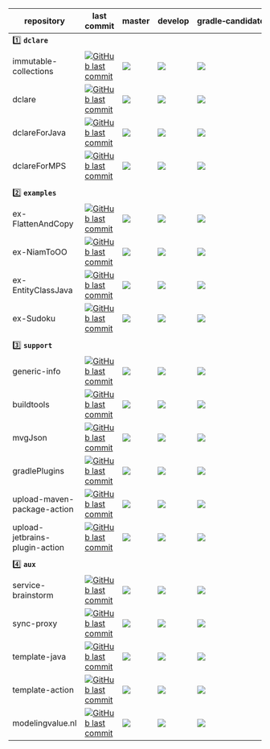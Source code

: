| repository | last commit  | master | develop | gradle&#8209;candidate |
|------------|--------------|--------|---------|------------------------|
| :one: **`dclare`** |
| immutable-collections | [![GitHub last commit](https://img.shields.io/github/last-commit/ModelingValueGroup/immutable-collections/develop?style=for-the-badge)](https://github.com/ModelingValueGroup/immutable-collections) | [![](https://github.com/ModelingValueGroup/immutable-collections/workflows/build/badge.svg?branch=master)](https://github.com/ModelingValueGroup/immutable-collections/actions) | [![](https://github.com/ModelingValueGroup/immutable-collections/workflows/build/badge.svg?branch=develop)](https://github.com/ModelingValueGroup/immutable-collections/actions) | [![](https://github.com/ModelingValueGroup/immutable-collections/workflows/build/badge.svg?branch=gradle-candidate)](https://github.com/ModelingValueGroup/immutable-collections/actions) |
| dclare | [![GitHub last commit](https://img.shields.io/github/last-commit/ModelingValueGroup/dclare/develop?style=for-the-badge)](https://github.com/ModelingValueGroup/dclare) | [![](https://github.com/ModelingValueGroup/dclare/workflows/build/badge.svg?branch=master)](https://github.com/ModelingValueGroup/dclare/actions) | [![](https://github.com/ModelingValueGroup/dclare/workflows/build/badge.svg?branch=develop)](https://github.com/ModelingValueGroup/dclare/actions) | [![](https://github.com/ModelingValueGroup/dclare/workflows/build/badge.svg?branch=gradle-candidate)](https://github.com/ModelingValueGroup/dclare/actions) |
| dclareForJava | [![GitHub last commit](https://img.shields.io/github/last-commit/ModelingValueGroup/dclareForJava/develop?style=for-the-badge)](https://github.com/ModelingValueGroup/dclareForJava) | [![](https://github.com/ModelingValueGroup/dclareForJava/workflows/build/badge.svg?branch=master)](https://github.com/ModelingValueGroup/dclareForJava/actions) | [![](https://github.com/ModelingValueGroup/dclareForJava/workflows/build/badge.svg?branch=develop)](https://github.com/ModelingValueGroup/dclareForJava/actions) | [![](https://github.com/ModelingValueGroup/dclareForJava/workflows/build/badge.svg?branch=gradle-candidate)](https://github.com/ModelingValueGroup/dclareForJava/actions) |
| dclareForMPS | [![GitHub last commit](https://img.shields.io/github/last-commit/ModelingValueGroup/dclareForMPS/develop?style=for-the-badge)](https://github.com/ModelingValueGroup/dclareForMPS) | [![](https://github.com/ModelingValueGroup/dclareForMPS/workflows/build/badge.svg?branch=master)](https://github.com/ModelingValueGroup/dclareForMPS/actions) | [![](https://github.com/ModelingValueGroup/dclareForMPS/workflows/build/badge.svg?branch=develop)](https://github.com/ModelingValueGroup/dclareForMPS/actions) | [![](https://github.com/ModelingValueGroup/dclareForMPS/workflows/build/badge.svg?branch=gradle-candidate)](https://github.com/ModelingValueGroup/dclareForMPS/actions) |
|            |              |        |         |                        |
| :two: **`examples`** |
| ex-FlattenAndCopy | [![GitHub last commit](https://img.shields.io/github/last-commit/ModelingValueGroup/ex-FlattenAndCopy/master?style=for-the-badge)](https://github.com/ModelingValueGroup/ex-FlattenAndCopy) | [![](https://github.com/ModelingValueGroup/ex-FlattenAndCopy/workflows/notYetImplemented/badge.svg?branch=master)](https://github.com/ModelingValueGroup/ex-FlattenAndCopy/actions) | [![](https://github.com/ModelingValueGroup/ex-FlattenAndCopy/workflows/notYetImplemented/badge.svg?branch=develop)](https://github.com/ModelingValueGroup/ex-FlattenAndCopy/actions) | [![](https://github.com/ModelingValueGroup/ex-FlattenAndCopy/workflows/notYetImplemented/badge.svg?branch=gradle-candidate)](https://github.com/ModelingValueGroup/ex-FlattenAndCopy/actions) |
| ex-NiamToOO | [![GitHub last commit](https://img.shields.io/github/last-commit/ModelingValueGroup/ex-NiamToOO/master?style=for-the-badge)](https://github.com/ModelingValueGroup/ex-NiamToOO) | [![](https://github.com/ModelingValueGroup/ex-NiamToOO/workflows/notYetImplemented/badge.svg?branch=master)](https://github.com/ModelingValueGroup/ex-NiamToOO/actions) | [![](https://github.com/ModelingValueGroup/ex-NiamToOO/workflows/notYetImplemented/badge.svg?branch=develop)](https://github.com/ModelingValueGroup/ex-NiamToOO/actions) | [![](https://github.com/ModelingValueGroup/ex-NiamToOO/workflows/notYetImplemented/badge.svg?branch=gradle-candidate)](https://github.com/ModelingValueGroup/ex-NiamToOO/actions) |
| ex-EntityClassJava | [![GitHub last commit](https://img.shields.io/github/last-commit/ModelingValueGroup/ex-EntityClassJava/master?style=for-the-badge)](https://github.com/ModelingValueGroup/ex-EntityClassJava) | [![](https://github.com/ModelingValueGroup/ex-EntityClassJava/workflows/notYetImplemented/badge.svg?branch=master)](https://github.com/ModelingValueGroup/ex-EntityClassJava/actions) | [![](https://github.com/ModelingValueGroup/ex-EntityClassJava/workflows/notYetImplemented/badge.svg?branch=develop)](https://github.com/ModelingValueGroup/ex-EntityClassJava/actions) | [![](https://github.com/ModelingValueGroup/ex-EntityClassJava/workflows/notYetImplemented/badge.svg?branch=gradle-candidate)](https://github.com/ModelingValueGroup/ex-EntityClassJava/actions) |
| ex-Sudoku | [![GitHub last commit](https://img.shields.io/github/last-commit/ModelingValueGroup/ex-Sudoku/master?style=for-the-badge)](https://github.com/ModelingValueGroup/ex-Sudoku) | [![](https://github.com/ModelingValueGroup/ex-Sudoku/workflows/notYetImplemented/badge.svg?branch=master)](https://github.com/ModelingValueGroup/ex-Sudoku/actions) | [![](https://github.com/ModelingValueGroup/ex-Sudoku/workflows/notYetImplemented/badge.svg?branch=develop)](https://github.com/ModelingValueGroup/ex-Sudoku/actions) | [![](https://github.com/ModelingValueGroup/ex-Sudoku/workflows/notYetImplemented/badge.svg?branch=gradle-candidate)](https://github.com/ModelingValueGroup/ex-Sudoku/actions) |
|            |              |        |         |                        |
| :three: **`support`** |
| generic-info | [![GitHub last commit](https://img.shields.io/github/last-commit/ModelingValueGroup/generic-info/master?style=for-the-badge)](https://github.com/ModelingValueGroup/generic-info) | [![](https://github.com/ModelingValueGroup/generic-info/workflows/check/badge.svg?branch=master)](https://github.com/ModelingValueGroup/generic-info/actions) | [![](https://github.com/ModelingValueGroup/generic-info/workflows/check/badge.svg?branch=develop)](https://github.com/ModelingValueGroup/generic-info/actions) | [![](https://github.com/ModelingValueGroup/generic-info/workflows/check/badge.svg?branch=gradle-candidate)](https://github.com/ModelingValueGroup/generic-info/actions) |
| buildtools | [![GitHub last commit](https://img.shields.io/github/last-commit/ModelingValueGroup/buildtools/master?style=for-the-badge)](https://github.com/ModelingValueGroup/buildtools) | [![](https://github.com/ModelingValueGroup/buildtools/workflows/build/badge.svg?branch=master)](https://github.com/ModelingValueGroup/buildtools/actions) | [![](https://github.com/ModelingValueGroup/buildtools/workflows/build/badge.svg?branch=develop)](https://github.com/ModelingValueGroup/buildtools/actions) | [![](https://github.com/ModelingValueGroup/buildtools/workflows/build/badge.svg?branch=gradle-candidate)](https://github.com/ModelingValueGroup/buildtools/actions) |
| mvgJson | [![GitHub last commit](https://img.shields.io/github/last-commit/ModelingValueGroup/mvgJson/develop?style=for-the-badge)](https://github.com/ModelingValueGroup/mvgJson) | [![](https://github.com/ModelingValueGroup/mvgJson/workflows/build/badge.svg?branch=master)](https://github.com/ModelingValueGroup/mvgJson/actions) | [![](https://github.com/ModelingValueGroup/mvgJson/workflows/build/badge.svg?branch=develop)](https://github.com/ModelingValueGroup/mvgJson/actions) | [![](https://github.com/ModelingValueGroup/mvgJson/workflows/build/badge.svg?branch=gradle-candidate)](https://github.com/ModelingValueGroup/mvgJson/actions) |
| gradlePlugins | [![GitHub last commit](https://img.shields.io/github/last-commit/ModelingValueGroup/gradlePlugins/develop?style=for-the-badge)](https://github.com/ModelingValueGroup/gradlePlugins) | [![](https://github.com/ModelingValueGroup/gradlePlugins/workflows/build/badge.svg?branch=master)](https://github.com/ModelingValueGroup/gradlePlugins/actions) | [![](https://github.com/ModelingValueGroup/gradlePlugins/workflows/build/badge.svg?branch=develop)](https://github.com/ModelingValueGroup/gradlePlugins/actions) | [![](https://github.com/ModelingValueGroup/gradlePlugins/workflows/build/badge.svg?branch=gradle-candidate)](https://github.com/ModelingValueGroup/gradlePlugins/actions) |
| upload-maven-package-action | [![GitHub last commit](https://img.shields.io/github/last-commit/ModelingValueGroup/upload-maven-package-action/master?style=for-the-badge)](https://github.com/ModelingValueGroup/upload-maven-package-action) | [![](https://github.com/ModelingValueGroup/upload-maven-package-action/workflows/test/badge.svg?branch=master)](https://github.com/ModelingValueGroup/upload-maven-package-action/actions) | [![](https://github.com/ModelingValueGroup/upload-maven-package-action/workflows/test/badge.svg?branch=develop)](https://github.com/ModelingValueGroup/upload-maven-package-action/actions) | [![](https://github.com/ModelingValueGroup/upload-maven-package-action/workflows/test/badge.svg?branch=gradle-candidate)](https://github.com/ModelingValueGroup/upload-maven-package-action/actions) |
| upload-jetbrains-plugin-action | [![GitHub last commit](https://img.shields.io/github/last-commit/ModelingValueGroup/upload-jetbrains-plugin-action/master?style=for-the-badge)](https://github.com/ModelingValueGroup/upload-jetbrains-plugin-action) | [![](https://github.com/ModelingValueGroup/upload-jetbrains-plugin-action/workflows/test/badge.svg?branch=master)](https://github.com/ModelingValueGroup/upload-jetbrains-plugin-action/actions) | [![](https://github.com/ModelingValueGroup/upload-jetbrains-plugin-action/workflows/test/badge.svg?branch=develop)](https://github.com/ModelingValueGroup/upload-jetbrains-plugin-action/actions) | [![](https://github.com/ModelingValueGroup/upload-jetbrains-plugin-action/workflows/test/badge.svg?branch=gradle-candidate)](https://github.com/ModelingValueGroup/upload-jetbrains-plugin-action/actions) |
|            |              |        |         |                        |
| :four: **`aux`** |
| service-brainstorm | [![GitHub last commit](https://img.shields.io/github/last-commit/ModelingValueGroup/service-brainstorm/develop?style=for-the-badge)](https://github.com/ModelingValueGroup/service-brainstorm) | [![](https://github.com/ModelingValueGroup/service-brainstorm/workflows/build/badge.svg?branch=master)](https://github.com/ModelingValueGroup/service-brainstorm/actions) | [![](https://github.com/ModelingValueGroup/service-brainstorm/workflows/build/badge.svg?branch=develop)](https://github.com/ModelingValueGroup/service-brainstorm/actions) | [![](https://github.com/ModelingValueGroup/service-brainstorm/workflows/build/badge.svg?branch=gradle-candidate)](https://github.com/ModelingValueGroup/service-brainstorm/actions) |
| sync-proxy | [![GitHub last commit](https://img.shields.io/github/last-commit/ModelingValueGroup/sync-proxy/develop?style=for-the-badge)](https://github.com/ModelingValueGroup/sync-proxy) | [![](https://github.com/ModelingValueGroup/sync-proxy/workflows/build/badge.svg?branch=master)](https://github.com/ModelingValueGroup/sync-proxy/actions) | [![](https://github.com/ModelingValueGroup/sync-proxy/workflows/build/badge.svg?branch=develop)](https://github.com/ModelingValueGroup/sync-proxy/actions) | [![](https://github.com/ModelingValueGroup/sync-proxy/workflows/build/badge.svg?branch=gradle-candidate)](https://github.com/ModelingValueGroup/sync-proxy/actions) |
| template-java | [![GitHub last commit](https://img.shields.io/github/last-commit/ModelingValueGroup/template-java/master?style=for-the-badge)](https://github.com/ModelingValueGroup/template-java) | [![](https://github.com/ModelingValueGroup/template-java/workflows/build/badge.svg?branch=master)](https://github.com/ModelingValueGroup/template-java/actions) | [![](https://github.com/ModelingValueGroup/template-java/workflows/build/badge.svg?branch=develop)](https://github.com/ModelingValueGroup/template-java/actions) | [![](https://github.com/ModelingValueGroup/template-java/workflows/build/badge.svg?branch=gradle-candidate)](https://github.com/ModelingValueGroup/template-java/actions) |
| template-action | [![GitHub last commit](https://img.shields.io/github/last-commit/ModelingValueGroup/template-action/master?style=for-the-badge)](https://github.com/ModelingValueGroup/template-action) | [![](https://github.com/ModelingValueGroup/template-action/workflows/build/badge.svg?branch=master)](https://github.com/ModelingValueGroup/template-action/actions) | [![](https://github.com/ModelingValueGroup/template-action/workflows/build/badge.svg?branch=develop)](https://github.com/ModelingValueGroup/template-action/actions) | [![](https://github.com/ModelingValueGroup/template-action/workflows/build/badge.svg?branch=gradle-candidate)](https://github.com/ModelingValueGroup/template-action/actions) |
| modelingvalue.nl | [![GitHub last commit](https://img.shields.io/github/last-commit/ModelingValueGroup/modelingvalue.nl/master?style=for-the-badge)](https://github.com/ModelingValueGroup/modelingvalue.nl) | [![](https://github.com/ModelingValueGroup/modelingvalue.nl/workflows/none/badge.svg?branch=master)](https://github.com/ModelingValueGroup/modelingvalue.nl/actions) | [![](https://github.com/ModelingValueGroup/modelingvalue.nl/workflows/none/badge.svg?branch=develop)](https://github.com/ModelingValueGroup/modelingvalue.nl/actions) | [![](https://github.com/ModelingValueGroup/modelingvalue.nl/workflows/none/badge.svg?branch=gradle-candidate)](https://github.com/ModelingValueGroup/modelingvalue.nl/actions) |
